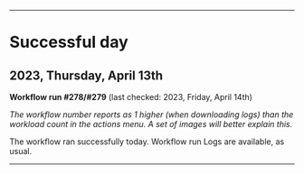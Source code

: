 
***

# Successful day

## 2023, Thursday, April 13th

**Workflow run #278/#279** (last checked: 2023, Friday, April 14th)

_The workflow number reports as 1 higher (when downloading logs) than the workload count in the actions menu. A set of images will better explain this._

The workflow ran successfully today. Workflow run Logs are available, as usual.

***
